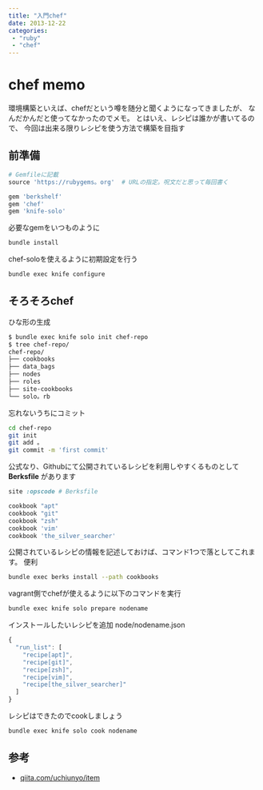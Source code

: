 ```yaml
---
title: "入門chef"
date: 2013-12-22
categories:
 - "ruby"
 - "chef"
---
```


# chef memo

環境構築といえば、chefだという噂を随分と聞くようになってきましたが、
なんだかんだと使ってなかったのでメモ。
とはいえ、レシピは誰かが書いてるので、
今回は出来る限りレシピを使う方法で構築を目指す

## 前準備

```ruby
# Gemfileに記載
source 'https://rubygems。org'  # URLの指定。呪文だと思って毎回書く

gem 'berkshelf'
gem 'chef'
gem 'knife-solo'
```

必要なgemをいつものように

```sh
bundle install
```

chef-soloを使えるように初期設定を行う

```sh
bundle exec knife configure
```

## そろそろchef

ひな形の生成

```bash
$ bundle exec knife solo init chef-repo
$ tree chef-repo/
chef-repo/
├── cookbooks
├── data_bags
├── nodes
├── roles
├── site-cookbooks
└── solo。rb
```

忘れないうちにコミット

```sh
cd chef-repo
git init
git add 。
git commit -m 'first commit'
```

公式なり、Githubにて公開されているレシピを利用しやすくるものとして **Berksfile** があります

```ruby
site :opscode # Berksfile

cookbook "apt"
cookbook "git"
cookbook "zsh"
cookbook 'vim'
cookbook 'the_silver_searcher'
```

公開されているレシピの情報を記述しておけば、コマンド1つで落としてこれます。
便利

```sh
bundle exec berks install --path cookbooks
```

vagrant側でchefが使えるように以下のコマンドを実行

```sh
bundle exec knife solo prepare nodename
```

インストールしたいレシピを追加
node/nodename.json

```js
{
  "run_list": [
    "recipe[apt]",
    "recipe[git]",
    "recipe[zsh]",
    "recipe[vim]",
    "recipe[the_silver_searcher]"
  ]
}
```

レシピはできたのでcookしましょう

```sh
bundle exec knife solo cook nodename
```

## 参考

- [qiita.com/uchiunyo/item](http://qiita.com/uchiunyo/items/5aa243f7a39ae443e10d)
